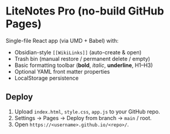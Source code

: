 # LiteNotes Pro (no-build GitHub Pages)

Single-file React app (via UMD + Babel) with:
- Obsidian-style `[[WikiLinks]]` (auto-create & open)
- Trash bin (manual restore / permanent delete / empty)
- Basic formatting toolbar (**bold**, *italic*, __underline__, H1–H3)
- Optional YAML front matter properties
- LocalStorage persistence

## Deploy
1. Upload `index.html`, `style.css`, `app.js` to your GitHub repo.
2. Settings → Pages → Deploy from branch → `main` / root.
3. Open `https://<username>.github.io/<repo>/`.
